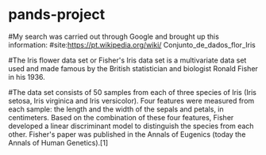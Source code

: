 # pands-project
#My search was carried out through Google and brought up this information:
#site:https://pt.wikipedia.org/wiki/ Conjunto_de_dados_flor_Iris

#The Iris flower data set or Fisher's Iris data set is a multivariate data set used and made famous by the British statistician and biologist Ronald Fisher in his 1936.

#The data set consists of 50 samples from each of three species of Iris (Iris setosa, Iris virginica and Iris versicolor). Four features were measured from each sample: the length and the width of the sepals and petals, in centimeters. Based on the combination of these four features, Fisher developed a linear discriminant model to distinguish the species from each other. Fisher's paper was published in the Annals of Eugenics (today the Annals of Human Genetics).[1]